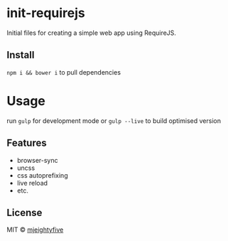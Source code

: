 # init-requirejs

Initial files for creating a simple web app using RequireJS.

## Install

`npm i && bower i` to pull dependencies

# Usage

run `gulp` for development mode or `gulp --live` to build optimised version

## Features
- browser-sync
- uncss
- css autoprefixing
- live reload
- etc.

## License

MIT © [mjeightyfive](http://twitter.com/mjeightyfive)